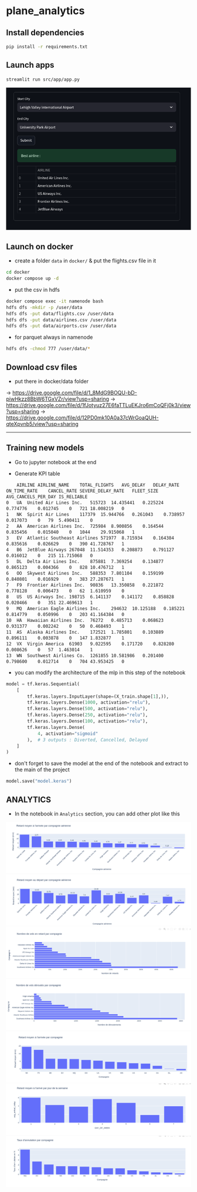 # plane_analytics


## Install dependencies

```bash
pip install -r requirements.txt
```

## Launch apps

```bash
streamlit run src/app/app.py
```

![](assets/1.png)

## Launch on docker

- create a folder `data` in `docker/` & put the flights.csv file in it

```bash
cd docker
docker compose up -d 
```
- put the csv in hdfs
```bash
docker compose exec -it namenode bash
hdfs dfs -mkdir -p /user/data
hdfs dfs -put data/flights.csv /user/data
hdfs dfs -put data/airlines.csv /user/data
hdfs dfs -put data/airports.csv /user/data
```

- for parquet always in namenode
```bash
hdfs dfs -chmod 777 /user/data/*
```

## Download csv files 

- put there in docker/data folder

-> https://drive.google.com/file/d/1_8MdG9BOQU-bD-piwHkzz8BbW6TGxVZr/view?usp=sharing
-> https://drive.google.com/file/d/1fJotyuz27E6faTTLuEKJro6mCoQFj0k3/view?usp=sharing
-> https://drive.google.com/file/d/12PD0mk10A0a37cWrGoaQUH-qteXpvnb5/view?usp=sharing

---

## Training new models  

- Go to jupyter notebook at the end

- Generate KPI table
```
	AIRLINE	AIRLINE_NAME	TOTAL_FLIGHTS	AVG_DELAY	DELAY_RATE	ON_TIME_RATE	CANCEL_RATE	SEVERE_DELAY_RATE	FLEET_SIZE	AVG_CANCELS_PER_DAY	IS_RELIABLE
0	UA	United Air Lines Inc.	515723	14.435441	0.225224	0.774776	0.012745	0	721	18.008219	0
1	NK	Spirit Air Lines	117379	15.944766	0.261043	0.738957	0.017073	0	79	5.490411	0
2	AA	American Airlines Inc.	725984	8.900856	0.164544	0.835456	0.015040	0	1044	29.915068	1
3	EV	Atlantic Southeast Airlines	571977	8.715934	0.164384	0.835616	0.026629	0	390	41.728767	1
4	B6	JetBlue Airways	267048	11.514353	0.208873	0.791127	0.016012	0	215	11.715068	0
5	DL	Delta Air Lines Inc.	875881	7.369254	0.134877	0.865123	0.004366	0	828	10.476712	1
6	OO	Skywest Airlines Inc.	588353	7.801104	0.159199	0.840801	0.016929	0	383	27.287671	1
7	F9	Frontier Airlines Inc.	90836	13.350858	0.221872	0.778128	0.006473	0	62	1.610959	0
8	US	US Airways Inc.	198715	6.141137	0.141172	0.858828	0.020466	0	351	22.469613	1
9	MQ	American Eagle Airlines Inc.	294632	10.125188	0.185221	0.814779	0.050996	0	203	41.164384	0
10	HA	Hawaiian Airlines Inc.	76272	0.485713	0.068623	0.931377	0.002242	0	50	0.468493	1
11	AS	Alaska Airlines Inc.	172521	1.785801	0.103889	0.896111	0.003878	0	147	1.832877	1
12	VX	Virgin America	61903	9.022595	0.171720	0.828280	0.008626	0	57	1.463014	1
13	WN	Southwest Airlines Co.	1261855	10.581986	0.201400	0.798600	0.012714	0	704	43.953425	0
```

- you can modify the architecture of the mlp in this step of the notebook
```python
model = tf.keras.Sequential(
    [
        tf.keras.layers.InputLayer(shape=(X_train.shape[1],)),
        tf.keras.layers.Dense(1000, activation="relu"),
        tf.keras.layers.Dense(500, activation="relu"),
        tf.keras.layers.Dense(250, activation="relu"),
        tf.keras.layers.Dense(100, activation="relu"),
        tf.keras.layers.Dense(
            4, activation="sigmoid"
        ),  # 3 outputs : Diverted, Cancelled, Delayed
    ]
)
```

- don't forget to save the model at the end of the notebook and extract to the main of the project
```python
model.save("model.keras")
```


## ANALYTICS

- In the notebook in  `Analytics` section, you can add other plot like this


![](assets/2.png)
![](assets/3.png)
![](assets/4.png)
![](assets/5.png)
![](assets/6.png)
![](assets/7.png)
![](assets/8.png)


